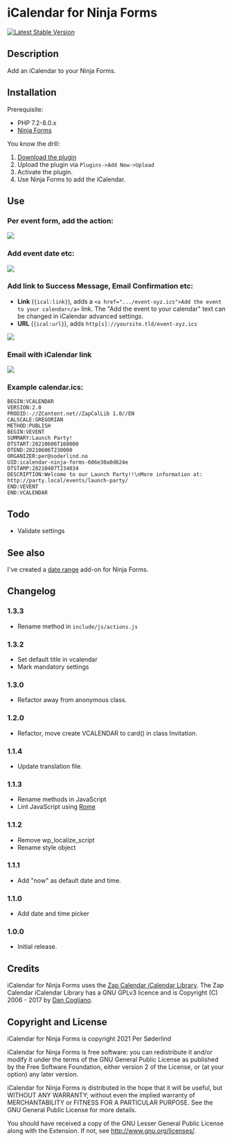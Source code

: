 # iCalendar for Ninja Forms
[![Latest Stable Version](https://poser.pugx.org/soderlind/icalendar-ninja-forms/v)](//packagist.org/packages/soderlind/icalendar-ninja-forms)
## Description

Add an iCalendar to your Ninja Forms.



## Installation

Prerequisite:
- PHP 7.2-8.0.x
- [Ninja Forms](https://wordpress.org/plugins/ninja-forms/)

You know the drill:
1. [Download the plugin](https://github.com/soderlind/icalendar-ninja-form/archive/refs/heads/main.zip)
1. Upload the plugin via `Plugins->Add New->Upload`
1. Activate the plugin.
1. Use Ninja Forms to add the iCalendar.


## Use

### Per event form, add the action:

<img src="assets/add-icalendar.gif" />

### Add event date etc:

<img src="assets/icalendar-event.png" />

### Add link to Success Message, Email Confirmation etc:

- **Link** (`{ical:link}`), adds a `<a href=".../event-xyz.ics">Add the event to your calendar</a>` link. The "Add the event to your calendar" text can be changed in iCalendar advanced settings.
- **URL** (`{ical:url}`), adds `http[s]://yoursite.tld/event-xyz.ics`

<img src="assets/add-merge-tag.gif" />

### Email with iCalendar link

<img src="assets/email.png" />

### Example calendar.ics:

```
BEGIN:VCALENDAR
VERSION:2.0
PRODID:-//ZContent.net//ZapCalLib 1.0//EN
CALSCALE:GREGORIAN
METHOD:PUBLISH
BEGIN:VEVENT
SUMMARY:Launch Party!
DTSTART:20210606T160000
DTEND:20210606T230000
ORGANIZER:per@soderlind.no
UID:icalendar-ninja-forms-606e30a0d624e
DTSTAMP:20210407T234034
DESCRIPTION:Welcome to our Launch Party!!\nMore information at: http://party.local/events/launch-party/
END:VEVENT
END:VCALENDAR
```

## Todo

- Validate settings

## See also

I've created a [date range](https://github.com/soderlind/date-range-ninja-forms) add-on for Ninja Forms.

## Changelog

### 1.3.3

- Rename method in `include/js/actions.js`

### 1.3.2

- Set default title in vcalendar
- Mark mandatory settings


### 1.3.0

- Refactor away from anonymous class.

### 1.2.0

- Refactor, move create VCALENDAR to card() in class Invitation.

### 1.1.4

- Update translation file.

### 1.1.3

- Rename methods in JavaScript
- Lint JavaScript using [Rome](https://rome.tools/#installation-and-usage)

### 1.1.2

- Remove wp_localize_script
- Rename style object

### 1.1.1

- Add "now" as default date and time.

### 1.1.0

* Add date and time picker

### 1.0.0

* Initial release.


## Credits

iCalendar for Ninja Forms uses the [Zap Calendar iCalendar Library](https://github.com/zcontent/icalendar). The Zap Calendar iCalendar Library has a GNU GPLv3 licence and is Copyright (C) 2006 - 2017 by  [Dan Cogliano](https://zcontent.net/).

## Copyright and License

iCalendar for Ninja Forms is copyright 2021 Per Søderlind

iCalendar for Ninja Forms is free software: you can redistribute it and/or modify it under the terms of the GNU General Public License as published by the Free Software Foundation, either version 2 of the License, or (at your option) any later version.

iCalendar for Ninja Forms is distributed in the hope that it will be useful, but WITHOUT ANY WARRANTY; without even the implied warranty of MERCHANTABILITY or FITNESS FOR A PARTICULAR PURPOSE. See the GNU General Public License for more details.

You should have received a copy of the GNU Lesser General Public License along with the Extension. If not, see http://www.gnu.org/licenses/.
